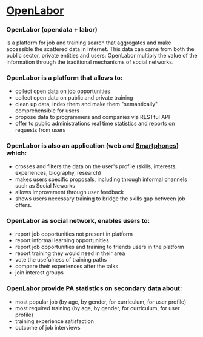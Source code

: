 [OpenLabor][2]
=========

### OpenLabor (opendata + labor) 

is a platform for job and training search that aggregates and make accessible the scattered data in Internet. This data can came from both the public sector, private entities and users: OpenLabor multiply the value of the information through the traditional mechanisms of social networks.

### OpenLabor is a platform that allows to:

* collect open data on job opportunities
* collect open data on public and private training
* clean up data, index them and make them "semantically" comprehensible for users
* propose data to programmers and companies via RESTful API
* offer to public administrations real time statistics and reports on requests from users

### OpenLabor is also an application (web and [Smartphones][1]) which:
* crosses and filters the data on the user's profile (skills, interests, experiences, biography, research)
* makes users specific proposals, including through informal channels such as Social Neworks
* allows improvement through user feedback
* shows users necessary training to bridge the skills gap between job offers.

### OpenLabor as social network, enables users to:

* report job opportunities not present in platform
* report informal learning opportunities
* report job opportunities and training to  friends users in the platform
* report training they would need in their area
* vote the usefulness of training paths
* compare their experiences after the talks
* join interest groups

### OpenLabor provide PA statistics on secondary data about:

* most popular job (by age, by gender, for curriculum, for user profile)
* most required training (by age, by gender, for curriculum, for user profile)
* training experience satisfaction
* outcome of job interviews

[1]:http://www.lynxlab.com/it/openlabor-android-app.html
[2]:http://www.lynxlab.com/en/eng_open_labor.html
